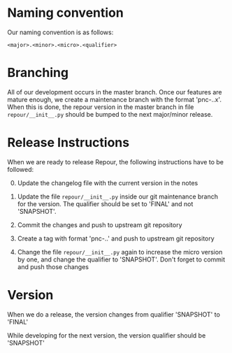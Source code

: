 # Naming convention

Our naming convention is as follows:
```
<major>.<minor>.<micro>.<qualifier>
```


# Branching

All of our development occurs in the master branch. Once our features are
mature enough, we create a maintenance branch with the format
'pnc-<major>.<minor>.x'. When this is done, the repour version in the master
branch in file `repour/__init__.py` should be bumped to the next major/minor
release.


# Release Instructions
When we are ready to release Repour, the following instructions have to be
followed:

0. Update the changelog file with the current version in the notes
1. Update the file `repour/__init__.py` inside our git maintenance branch for
   the version. The qualifier should be set to 'FINAL' and not 'SNAPSHOT'.

2. Commit the changes and push to upstream git repository

3. Create a tag with format 'pnc-<major>.<minor>.<micro>' and push to upstream
   git repository

4. Change the file `repour/__init__.py` again to increase the micro version by
   one, and change the qualifier to 'SNAPSHOT'. Don't forget to commit and push
   those changes


# Version
When we do a release, the version changes from qualifier 'SNAPSHOT' to 'FINAL'

While developing for the next version, the version qualifier should be
'SNAPSHOT'
